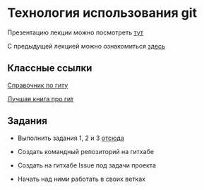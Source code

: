 # Технология использования git

Презентацию лекции можно посмотреть [тут](l2.pdf)

С предыдущей лекцией можно ознакомиться [здесь](l1.md)

## Классные ссылки

[Справочник по гиту](https://services.github.com/on-demand/downloads/github-git-cheat-sheet.pdf)

[Лучшая книга про гит](https://git-scm.com/book/ru)

## Задания

- Выполнить задания 1, 2 и 3 [отсюда](l1.md)

- Создать командный репозиторий на гитхабе

- Создать на гитхабе Issue под задачи проекта

- Начать над ними работать в своих ветках
